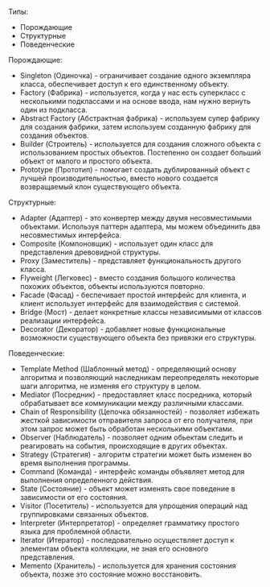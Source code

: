 Типы:
- Порождающие
- Структурные
- Поведенческие

Порождающие:
- Singleton (Одиночка) - ограничивает создание одного экземпляра класса, обеспечивает доступ к его единственному объекту.
- Factory (Фабрика) - используется, когда у нас есть суперкласс с несколькими подклассами и на основе ввода, нам нужно вернуть один из подкласса.
- Abstract Factory (Абстрактная фабрика) - используем супер фабрику для создания фабрики, затем используем созданную фабрику для создания объектов.
- Builder (Строитель) - используется для создания сложного объекта с использованием простых объектов. Постепенно он создает больший объект от малого и простого объекта.
- Prototype (Прототип) - помогает создать дублированный объект с лучшей производительностью, вместо нового создается возвращаемый клон существующего объекта.

Структурные:
- Adapter (Адаптер) - это конвертер между двумя несовместимыми объектами. Используя паттерн адаптера, мы можем объединить два несовместимых интерфейса.
- Composite (Компоновщик) - использует один класс для представления древовидной структуры.
- Proxy (Заместитель) - представляет функциональность другого класса.
- Flyweight (Легковес) - вместо создания большого количества похожих объектов, объекты используются повторно.
- Facade (Фасад) - беспечивает простой интерфейс для клиента, и клиент использует интерфейс для взаимодействия с системой.
- Bridge (Мост) - делает конкретные классы независимыми от классов реализации интерфейса.
- Decorator (Декоратор) - добавляет новые функциональные возможности существующего объекта без привязки его структуры.

Поведенческие:
- Template Method (Шаблонный метод) - определяющий основу алгоритма и позволяющий наследникам переопределять некоторые шаги алгоритма, не изменяя его структуру в целом.
- Mediator (Посредник) - предоставляет класс посредника, который обрабатывает все коммуникации между различными классами.
- Chain of Responsibility (Цепочка обязанностей) - позволяет избежать жесткой зависимости отправителя запроса от его получателя, при этом запрос может быть обработан несколькими объектами.
- Observer (Наблюдатель) - позволяет одним обьектам следить и реагировать на события, происходящие в других объектах.
- Strategy (Стратегия) - алгоритм стратегии может быть изменен во время выполнения программы.
- Command (Команда) - интерфейс команды объявляет метод для выполнения определенного действия.
- State (Состояние) - объект может изменять свое поведение в зависимости от его состояния.
- Visitor (Посетитель) - используется для упрощения операций над группировками связанных объектов.
- Interpreter (Интерпретатор) - определяет грамматику простого языка для проблемной области.
- Iterator (Итератор) - последовательно осуществляет доступ к элементам объекта коллекции, не зная его основного представления.
- Memento (Хранитель) - используется для хранения состояния объекта, позже это состояние можно восстановить.
